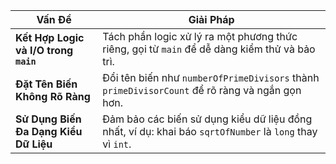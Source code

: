 | **Vấn Đề**                         | **Giải Pháp**                                                                                         |
|------------------------------------|------------------------------------------------------------------------------------------------------|
| **Kết Hợp Logic và I/O trong `main`** | Tách phần logic xử lý ra một phương thức riêng, gọi từ `main` để dễ dàng kiểm thử và bảo trì.         |
| **Đặt Tên Biến Không Rõ Ràng**      | Đổi tên biến như `numberOfPrimeDivisors` thành `primeDivisorCount` để rõ ràng và ngắn gọn hơn.         |
| **Sử Dụng Biến Đa Dạng Kiểu Dữ Liệu**| Đảm bảo các biến sử dụng kiểu dữ liệu đồng nhất, ví dụ: khai báo `sqrtOfNumber` là `long` thay vì `int`. |
